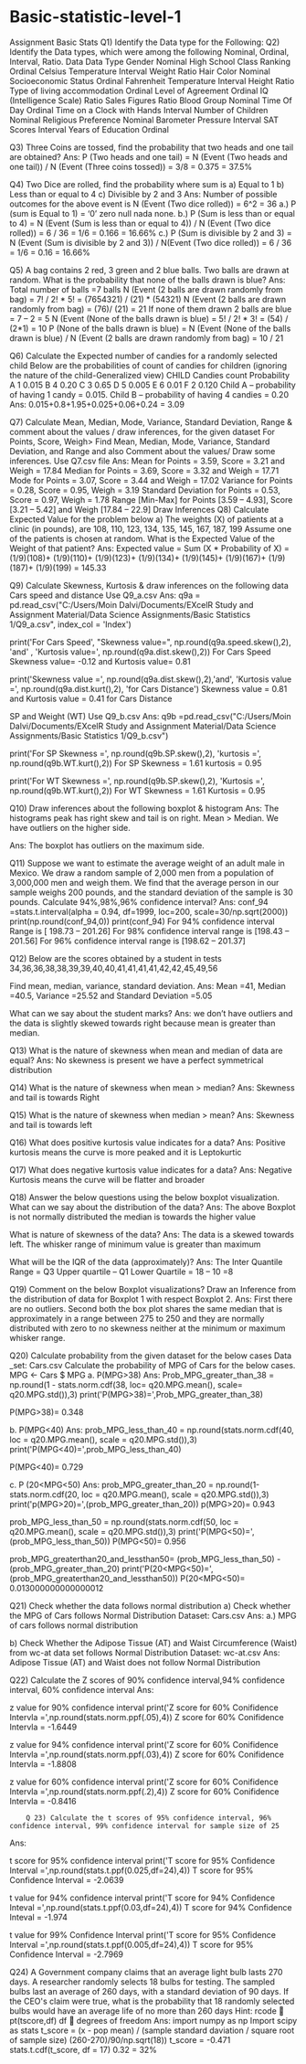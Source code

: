 # Basic-statistic-level-1
Assignment Basic Stats
Q1) Identify the Data type for the Following:
Q2) Identify the Data types, which were among the following
Nominal, Ordinal, Interval, Ratio.
Data Data Type Gender Nominal High School Class Ranking Ordinal Celsius Temperature Interval Weight Ratio Hair Color Nominal Socioeconomic Status Ordinal Fahrenheit Temperature Interval Height Ratio Type of living accommodation Ordinal Level of Agreement Ordinal IQ (Intelligence Scale) Ratio Sales Figures Ratio Blood Group Nominal Time Of Day Ordinal Time on a Clock with Hands Interval Number of Children Nominal Religious Preference Nominal Barometer Pressure Interval SAT Scores Interval Years of Education Ordinal

Q3) Three Coins are tossed, find the probability that two heads and one tail are obtained?
Ans: P (Two heads and one tail) = N (Event (Two heads and one tail)) / N (Event (Three
coins tossed)) = 3/8 = 0.375 = 37.5%

Q4) Two Dice are rolled, find the probability where sum is
a) Equal to 1 b) Less than or equal to 4 c) Divisible by 2 and 3 Ans: Number of possible outcomes for the above event is N (Event (Two dice rolled)) = 6^2 = 36 a.) P (sum is Equal to 1) = ‘0’ zero null nada none. b.) P (Sum is less than or equal to 4) = N (Event (Sum is less than or equal to 4)) / N (Event (Two dice rolled)) = 6 / 36 = 1/6 = 0.166 = 16.66% c.) P (Sum is divisible by 2 and 3) = N (Event (Sum is divisible by 2 and 3)) / N(Event (Two dice rolled)) = 6 / 36 = 1/6 = 0.16 = 16.66%

Q5) A bag contains 2 red, 3 green and 2 blue balls. Two balls are drawn at random. What is the probability that none of the balls drawn is blue?
Ans: Total number of balls =7 balls N (Event (2 balls are drawn randomly from bag) = 7! / 2! * 5! = (7654321) / (21) * (54321) N (Event (2 balls are drawn randomly from bag) = (76)/ (21) = 21 If none of them drawn 2 balls are blue = 7 – 2 = 5 N (Event (None of the balls drawn is blue) = 5! / 2! * 3! = (54) / (2*1) = 10 P (None of the balls drawn is blue) = N (Event (None of the balls drawn is blue) / N (Event (2 balls are drawn randomly from bag) = 10 / 21

Q6) Calculate the Expected number of candies for a randomly selected child
Below are the probabilities of count of candies for children (ignoring the nature of the child-Generalized view) CHILD Candies count Probability A 1 0.015 B 4 0.20 C 3 0.65 D 5 0.005 E 6 0.01 F 2 0.120 Child A – probability of having 1 candy = 0.015. Child B – probability of having 4 candies = 0.20 Ans: 0.015+0.8+1.95+0.025+0.06+0.24 = 3.09

Q7) Calculate Mean, Median, Mode, Variance, Standard Deviation, Range & comment about the values / draw inferences, for the given dataset
For Points, Score, Weigh> Find Mean, Median, Mode, Variance, Standard Deviation, and Range and also Comment about the values/ Draw some inferences. Use Q7.csv file Ans: Mean for Points = 3.59, Score = 3.21 and Weigh = 17.84 Median for Points = 3.69, Score = 3.32 and Weigh = 17.71 Mode for Points = 3.07, Score = 3.44 and Weigh = 17.02 Variance for Points = 0.28, Score = 0.95, Weigh = 3.19 Standard Deviation for Points = 0.53, Score = 0.97, Weigh = 1.78 Range [Min-Max] for Points [3.59 – 4.93], Score [3.21 – 5.42] and Weigh [17.84 – 22.9] Draw Inferences
Q8) Calculate Expected Value for the problem below
a) The weights (X) of patients at a clinic (in pounds), are 108, 110, 123, 134, 135, 145, 167, 187, 199 Assume one of the patients is chosen at random. What is the Expected Value of the Weight of that patient? Ans: Expected value = Sum (X * Probability of X) = (1/9)(108)+ (1/9)(110)+ (1/9)(123)+ (1/9)(134)+ (1/9)(145)+ (1/9)(167)+ (1/9)(187)+ (1/9)(199) = 145.33

Q9) Calculate Skewness, Kurtosis & draw inferences on the following data
  Cars speed and distance 
Use Q9_a.csv Ans: q9a = pd.read_csv("C:/Users/Moin Dalvi/Documents/EXcelR Study and Assignment Material/Data Science Assignments/Basic Statistics 1/Q9_a.csv", index_col = 'Index')

print('For Cars Speed', "Skewness value=", np.round(q9a.speed.skew(),2), 'and' , 'Kurtosis value=', np.round(q9a.dist.skew(),2)) For Cars Speed Skewness value= -0.12 and Kurtosis value= 0.81

print('Skewness value =', np.round(q9a.dist.skew(),2),'and', 'Kurtosis value =', np.round(q9a.dist.kurt(),2), 'for Cars Distance') Skewness value = 0.81 and Kurtosis value = 0.41 for Cars Distance

SP and Weight (WT) Use Q9_b.csv Ans: q9b =pd.read_csv("C:/Users/Moin Dalvi/Documents/EXcelR Study and Assignment Material/Data Science Assignments/Basic Statistics 1/Q9_b.csv")

print('For SP Skewness =', np.round(q9b.SP.skew(),2), 'kurtosis =', np.round(q9b.WT.kurt(),2)) For SP Skewness = 1.61 kurtosis = 0.95

print('For WT Skewness =', np.round(q9b.SP.skew(),2), 'Kurtosis =', np.round(q9b.WT.kurt(),2)) For WT Skewness = 1.61 Kurtosis = 0.95

Q10) Draw inferences about the following boxplot & histogram
Ans: The histograms peak has right skew and tail is on right. Mean > Median. We have outliers on the higher side.

Ans: The boxplot has outliers on the maximum side.

Q11) Suppose we want to estimate the average weight of an adult male in Mexico. We draw a random sample of 2,000 men from a population of 3,000,000 men and weigh them. We find that the average person in our sample weighs 200 pounds, and the standard deviation of the sample is 30 pounds. Calculate 94%,98%,96% confidence interval?
Ans: conf_94 =stats.t.interval(alpha = 0.94, df=1999, loc=200, scale=30/np.sqrt(2000)) print(np.round(conf_94,0)) print(conf_94) For 94% confidence interval Range is [ 198.73 – 201.26] For 98% confidence interval range is [198.43 – 201.56] For 96% confidence interval range is [198.62 – 201.37]

Q12) Below are the scores obtained by a student in tests
34,36,36,38,38,39,39,40,40,41,41,41,41,42,42,45,49,56

Find mean, median, variance, standard deviation. Ans: Mean =41, Median =40.5, Variance =25.52 and Standard Deviation =5.05

What can we say about the student marks? Ans: we don’t have outliers and the data is slightly skewed towards right because mean is greater than median.

Q13) What is the nature of skewness when mean and median of data are equal?
Ans: No skewness is present we have a perfect symmetrical distribution

Q14) What is the nature of skewness when mean > median?
Ans: Skewness and tail is towards Right

Q15) What is the nature of skewness when median > mean?
Ans: Skewness and tail is towards left

Q16) What does positive kurtosis value indicates for a data?
Ans: Positive kurtosis means the curve is more peaked and it is Leptokurtic

Q17) What does negative kurtosis value indicates for a data?
Ans: Negative Kurtosis means the curve will be flatter and broader

Q18) Answer the below questions using the below boxplot visualization.
What can we say about the distribution of the data? Ans: The above Boxplot is not normally distributed the median is towards the higher value

What is nature of skewness of the data? Ans: The data is a skewed towards left. The whisker range of minimum value is greater than maximum

What will be the IQR of the data (approximately)? Ans: The Inter Quantile Range = Q3 Upper quartile – Q1 Lower Quartile = 18 – 10 =8

Q19) Comment on the below Boxplot visualizations?
Draw an Inference from the distribution of data for Boxplot 1 with respect Boxplot 2. Ans: First there are no outliers. Second both the box plot shares the same median that is approximately in a range between 275 to 250 and they are normally distributed with zero to no skewness neither at the minimum or maximum whisker range.

Q20) Calculate probability from the given dataset for the below cases
Data _set: Cars.csv Calculate the probability of MPG of Cars for the below cases. MPG <- Cars $ MPG a. P(MPG>38) Ans: Prob_MPG_greater_than_38 = np.round(1 - stats.norm.cdf(38, loc= q20.MPG.mean(), scale= q20.MPG.std()),3) print('P(MPG>38)=',Prob_MPG_greater_than_38)

P(MPG>38)= 0.348

b. P(MPG<40) Ans: prob_MPG_less_than_40 = np.round(stats.norm.cdf(40, loc = q20.MPG.mean(), scale = q20.MPG.std()),3) print('P(MPG<40)=',prob_MPG_less_than_40)

P(MPG<40)= 0.729

c. P (20<MPG<50) Ans: prob_MPG_greater_than_20 = np.round(1-stats.norm.cdf(20, loc = q20.MPG.mean(), scale = q20.MPG.std()),3) print('p(MPG>20)=',(prob_MPG_greater_than_20)) p(MPG>20)= 0.943

prob_MPG_less_than_50 = np.round(stats.norm.cdf(50, loc = q20.MPG.mean(), scale = q20.MPG.std()),3) print('P(MPG<50)=',(prob_MPG_less_than_50)) P(MPG<50)= 0.956

prob_MPG_greaterthan20_and_lessthan50= (prob_MPG_less_than_50) - (prob_MPG_greater_than_20) print('P(20<MPG<50)=',(prob_MPG_greaterthan20_and_lessthan50)) P(20<MPG<50)= 0.013000000000000012

Q21) Check whether the data follows normal distribution
a) Check whether the MPG of Cars follows Normal Distribution Dataset: Cars.csv Ans: a.) MPG of cars follows normal distribution

b) Check Whether the Adipose Tissue (AT) and Waist Circumference (Waist) from wc-at data set follows Normal Distribution Dataset: wc-at.csv Ans: Adipose Tissue (AT) and Waist does not follow Normal Distribution

Q22) Calculate the Z scores of 90% confidence interval,94% confidence interval, 60% confidence interval
Ans:

z value for 90% confidence interval
print('Z score for 60% Conifidence Intervla =',np.round(stats.norm.ppf(.05),4)) Z score for 60% Conifidence Intervla = -1.6449

z value for 94% confidence interval
print('Z score for 60% Conifidence Intervla =',np.round(stats.norm.ppf(.03),4)) Z score for 60% Conifidence Intervla = -1.8808

z value for 60% confidence interval
print('Z score for 60% Conifidence Intervla =',np.round(stats.norm.ppf(.2),4)) Z score for 60% Conifidence Intervla = -0.8416

        Q 23) Calculate the t scores of 95% confidence interval, 96% confidence interval, 99% confidence interval for sample size of 25
Ans:

t score for 95% confidence interval
print('T score for 95% Confidence Interval =',np.round(stats.t.ppf(0.025,df=24),4)) T score for 95% Confidence Interval = -2.0639

t value for 94% confidence interval
print('T score for 94% Confidence Inteval =',np.round(stats.t.ppf(0.03,df=24),4)) T score for 94% Confidence Inteval = -1.974

t value for 99% Confidence Interval
print('T score for 95% Confidence Interval =',np.round(stats.t.ppf(0.005,df=24),4)) T score for 95% Confidence Interval = -2.7969

Q24) A Government company claims that an average light bulb lasts 270 days. A researcher randomly selects 18 bulbs for testing. The sampled bulbs last an average of 260 days, with a standard deviation of 90 days. If the CEO's claim were true, what is the probability that 18 randomly selected bulbs would have an average life of no more than 260 days
Hint:
rcode  pt(tscore,df)
df  degrees of freedom Ans: import numpy as np Import scipy as stats t_score = (x - pop mean) / (sample standard daviation / square root of sample size) (260-270)/90/np.sqrt(18)) t_score = -0.471 stats.t.cdf(t_score, df = 17) 0.32 = 32%
